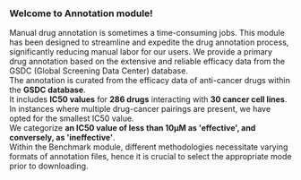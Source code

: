 ### Welcome to Annotation module! 
Manual drug annotation is sometimes a time-consuming jobs. This module has been designed to streamline and expedite the drug annotation process, significantly reducing manual labor for our users. 
We provide a primary drug annotation based on the extensive and reliable efficacy data from the GSDC (Global Screening Data Center) database.   
The annotation is curated from the efficacy data of anti-cancer drugs within the **GSDC database**.  
It includes **IC50 values** for **286 drugs** interacting with **30 cancer cell lines**.  
In instances where multiple drug-cancer pairings are present, we have opted for the smallest IC50 value.  
We categorize **an IC50 value of less than 10μM as 'effective', and conversely, as 'ineffective'**.  
Within the Benchmark module, different methodologies necessitate varying formats of annotation files, hence it is crucial to select the appropriate mode prior to downloading.  